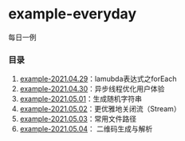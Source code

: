 # example-everyday
每日一例



### 目录

1. [example-2021.04.29](./example-2021.04.29)：lamubda表达式之forEach
2. [example-2021.04.30](./example-2021.04.30)：异步线程优化用户体验
3. [example-2021.05.01](./example-2021.05.01)：生成随机字符串
4. [example-2021.05.02](./example-2021.05.02)：更优雅地关闭流（Stream）
5. [example-2021.05.03](./example-2021.05.03)：常用文件路径
6. [example-2021.05.04](./example-2021.05.04)： 二维码生成与解析

